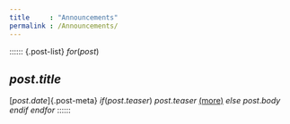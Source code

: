 ```yaml
---
title     : "Announcements"
permalink : /Announcements/
---
```


:::::: {.post-list}
$for(post)$
## $post.title$
[$post.date$]{.post-meta}
$if(post.teaser)$
$post.teaser$
[(more)]($post.url$)
$else$
$post.body$
$endif$
$endfor$
::::::

